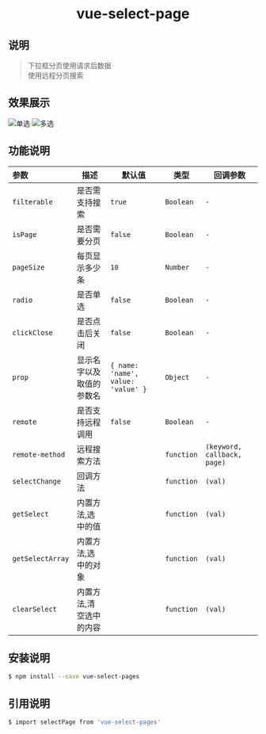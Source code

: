 <h1 align="center">vue-select-page</h1>

## 说明
>下拉框分页使用请求后数据<br>
>使用远程分页搜索

## 效果展示
![单选](http://img6.lwhs.me/mail/common/radio.png)
![多选](http://img6.lwhs.me/mail/common/checkbox.png)

## 功能说明

|参数|描述|默认值|类型|回调参数|
|:---|---|---|---|---|
| `filterable`|是否需支持搜索|`true`|`Boolean`| `-` |
|`isPage`|是否需要分页|`false`|`Boolean`| `-` |
|`pageSize`|每页显示多少条|`10`|`Number`| `-` |
|`radio`|是否单选|`false`|`Boolean`| `-` |
|`clickClose`|是否点击后关闭|`false`| `Boolean` | `-` |
|`prop`| 显示名字以及取值的参数名 |`{ name: 'name', value: 'value' }`| `Object` | `-` |
|`remote`| 是否支持远程调用 |`false`| `Boolean` | `-` |
|`remote-method`| 远程搜索方法 | ` ` | `function` | `(keyword, callback, page)` |
| `selectChange`|回调方法|` `|`function`| `(val)` |
| `getSelect`|内置方法,选中的值|` `|`function`| `(val)` |
| `getSelectArray`|内置方法,选中的对象|` `|`function`| `(val)` |
| `clearSelect`|内置方法,清空选中的内容|` `|`function`| `(val)` |

## 安装说明
```bash
$ npm install --save vue-select-pages
```

## 引用说明
```bash
$ import selectPage from 'vue-select-pages'
```